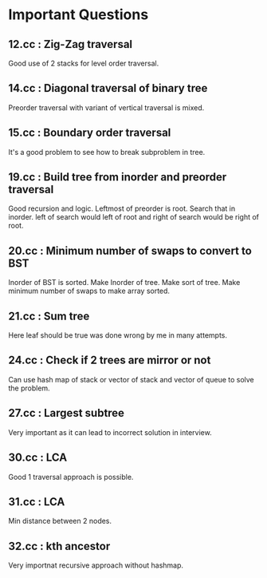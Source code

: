 # Important Questions

## 12.cc : Zig-Zag traversal

Good use of 2 stacks for level order traversal.

## 14.cc : Diagonal traversal of binary tree

Preorder traversal with variant of vertical traversal is mixed.

## 15.cc : Boundary order traversal

It's a good problem to see how to break subproblem in tree.

## 19.cc : Build tree from inorder and preorder traversal

Good recursion and logic. Leftmost of preorder is root. Search that in
inorder. left of search would left of root and right of search would be right
of root.

## 20.cc : Minimum number of swaps to convert to BST

Inorder of BST is sorted. Make Inorder of tree. Make sort of tree.
Make minimum number of swaps to make array sorted.

## 21.cc : Sum tree

Here leaf should be true was done wrong by me in many attempts.

## 24.cc : Check if 2 trees are mirror or not

Can use hash map of stack or vector of stack and vector of queue to solve the
problem.

## 27.cc : Largest subtree

Very important as it can lead to incorrect solution in interview.

## 30.cc : LCA

Good 1 traversal approach is possible.

## 31.cc : LCA

Min distance between 2 nodes.

## 32.cc : kth ancestor

Very importnat recursive approach without hashmap.
